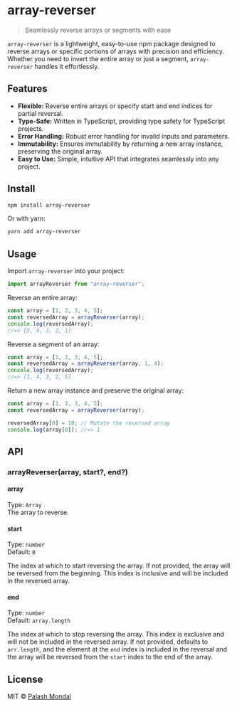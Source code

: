 # array-reverser

> Seamlessly reverse arrays or segments with ease

`array-reverser` is a lightweight, easy-to-use npm package designed to reverse arrays or specific portions of arrays with precision and efficiency. Whether you need to invert the entire array or just a segment, `array-reverser` handles it effortlessly.

## Features

- **Flexible:** Reverse entire arrays or specify start and end indices for partial reversal.
- **Type-Safe:** Written in TypeScript, providing type safety for TypeScript projects.
- **Error Handling:** Robust error handling for invalid inputs and parameters.
- **Immutability:** Ensures immutability by returning a new array instance, preserving the original array.
- **Easy to Use:** Simple, intuitive API that integrates seamlessly into any project.

## Install

```sh
npm install array-reverser
```

Or with yarn:

```sh
yarn add array-reverser
```

## Usage

Import `array-reverser` into your project:

```typescript
import arrayReverser from "array-reverser";
```

Reverse an entire array:

```typescript
const array = [1, 2, 3, 4, 5];
const reversedArray = arrayReverser(array);
console.log(reversedArray);
//=> [5, 4, 3, 2, 1]
```

Reverse a segment of an array:

```typescript
const array = [1, 2, 3, 4, 5];
const reversedArray = arrayReverser(array, 1, 4);
console.log(reversedArray);
//=> [1, 4, 3, 2, 5]
```

Return a new array instance and preserve the original array:

```typescript
const array = [1, 2, 3, 4, 5];
const reversedArray = arrayReverser(array);

reversedArray[0] = 10; // Mutate the reversed array
console.log(array[0]); //=> 1
```

## API

### arrayReverser(array, start?, end?)

#### array

Type: `Array`<br>
The array to reverse.

#### start

Type: `number`<br>
Default: `0`

The index at which to start reversing the array. If not provided, the array will be reversed from the beginning. This index is inclusive and will be included in the reversed array.

#### end

Type: `number`<br>
Default: `array.length`

The index at which to stop reversing the array. This index is exclusive and will not be included in the reversed array. If not provided, defaults to `arr.length`, and the element at the `end` index is included in the reversal and the array will be reversed from the `start` index to the end of the array.

## License

MIT © [Palash Mondal](https://github.com/palashmon)
